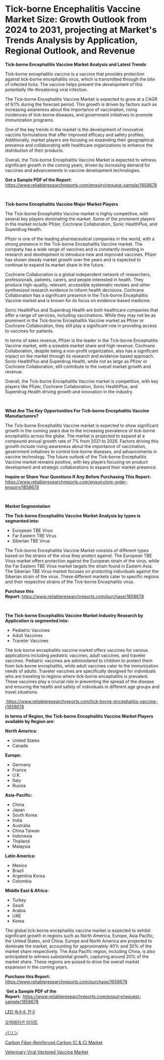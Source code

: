 <p><h1>Tick-borne Encephalitis Vaccine Market Size: Growth Outlook from 2024 to 2031, projecting at Market's Trends Analysis by Application, Regional Outlook, and Revenue</h1></p><p><strong>Tick-borne Encephalitis Vaccine Market Analysis and Latest Trends</strong></p>
<p><p>Tick-borne encephalitis vaccine is a vaccine that provides protection against tick-borne encephalitis virus, which is transmitted through the bite of infected ticks. The vaccine helps prevent the development of this potentially life-threatening viral infection.</p><p>The Tick-borne Encephalitis Vaccine Market is expected to grow at a CAGR of 9.1% during the forecast period. This growth is driven by factors such as increasing awareness about the importance of vaccination, rising incidences of tick-borne diseases, and government initiatives to promote immunization programs. </p><p>One of the key trends in the market is the development of innovative vaccine formulations that offer improved efficacy and safety profiles. Additionally, market players are focusing on expanding their geographical presence and collaborating with healthcare organizations to enhance the distribution of their products.</p><p>Overall, the Tick-borne Encephalitis Vaccine Market is expected to witness significant growth in the coming years, driven by increasing demand for vaccines and advancements in vaccine development technologies.</p></p>
<p><strong>Get a Sample PDF of the Report:&nbsp;</strong> <a href="https://www.reliableresearchreports.com/enquiry/request-sample/1858678">https://www.reliableresearchreports.com/enquiry/request-sample/1858678</a></p>
<p>&nbsp;</p>
<p><strong>Tick-borne Encephalitis Vaccine Major Market Players</strong></p>
<p><p>The Tick-borne Encephalitis Vaccine market is highly competitive, with several key players dominating the market. Some of the prominent players in the market include Pfizer, Cochrane Collaboration, Sonic HealthPlus, and Superdrug Health. </p><p>Pfizer is one of the leading pharmaceutical companies in the world, with a strong presence in the Tick-borne Encephalitis Vaccine market. The company has a wide range of vaccines and is constantly investing in research and development to introduce new and improved vaccines. Pfizer has shown steady market growth over the years and is expected to continue to expand its market share in the future.</p><p>Cochrane Collaboration is a global independent network of researchers, professionals, patients, carers, and people interested in health. They produce high-quality, relevant, accessible systematic reviews and other synthesized research evidence to inform health decisions. Cochrane Collaboration has a significant presence in the Tick-borne Encephalitis Vaccine market and is known for its focus on evidence-based medicine.</p><p>Sonic HealthPlus and Superdrug Health are both healthcare companies that offer a range of services, including vaccinations. While they may not be as prominent in the Tick-borne Encephalitis Vaccine market as Pfizer or Cochrane Collaboration, they still play a significant role in providing access to vaccines for patients.</p><p>In terms of sales revenue, Pfizer is the leader in the Tick-borne Encephalitis Vaccine market, with a sizeable market share and high revenue. Cochrane Collaboration, despite being a non-profit organization, also has a significant impact on the market through its research and evidence-based approach. Sonic HealthPlus and Superdrug Health, while not as large as Pfizer or Cochrane Collaboration, still contribute to the overall market growth and revenue. </p><p>Overall, the Tick-borne Encephalitis Vaccine market is competitive, with key players like Pfizer, Cochrane Collaboration, Sonic HealthPlus, and Superdrug Health driving growth and innovation in the industry.</p></p>
<p>&nbsp;</p>
<p><strong>What Are The Key Opportunities For Tick-borne Encephalitis Vaccine Manufacturers?</strong></p>
<p><p>The Tick-borne Encephalitis Vaccine market is expected to show significant growth in the coming years due to the increasing prevalence of tick-borne encephalitis across the globe. The market is projected to expand at a compound annual growth rate of 7% from 2021 to 2026. Factors driving this growth include rising awareness about the importance of vaccination, government initiatives to control tick-borne diseases, and advancements in vaccine technology. The future outlook of the Tick-borne Encephalitis Vaccine market remains positive, with key players focusing on product development and strategic collaborations to expand their market presence.</p></p>
<p><strong>Inquire or Share Your Questions If Any Before Purchasing This Report:</strong> <a href="https://www.reliableresearchreports.com/enquiry/pre-order-enquiry/1858678">https://www.reliableresearchreports.com/enquiry/pre-order-enquiry/1858678</a></p>
<p>&nbsp;</p>
<p><strong>Market Segmentation</strong></p>
<p><strong>The Tick-borne Encephalitis Vaccine Market Analysis by types is segmented into:</strong></p>
<p><ul><li>European TBE Virus</li><li>Far Eastern TBE Virus</li><li>Siberian TBE Virus</li></ul></p>
<p><p>The Tick-borne Encephalitis Vaccine Market consists of different types based on the strains of the virus they protect against. The European TBE Virus market offers protection against the European strain of the virus, while the Far Eastern TBE Virus market targets the strain found in Eastern Asia. The Siberian TBE Virus market focuses on protecting individuals against the Siberian strain of the virus. These different markets cater to specific regions and their respective strains of the Tick-borne Encephalitis virus.</p></p>
<p><strong>Purchase this Report:&nbsp;</strong><a href="https://www.reliableresearchreports.com/purchase/1858678">https://www.reliableresearchreports.com/purchase/1858678</a></p>
<p>&nbsp;</p>
<p><strong>The Tick-borne Encephalitis Vaccine Market Industry Research by Application is segmented into:</strong></p>
<p><ul><li>Pediatric Vaccines</li><li>Adult Vaccines</li><li>Traveler Vaccines</li></ul></p>
<p><p>The tick-borne encephalitis vaccine market offers vaccines for various applications including pediatric vaccines, adult vaccines, and traveler vaccines. Pediatric vaccines are administered to children to protect them from tick-borne encephalitis, while adult vaccines cater to the immunization needs of adults. Traveler vaccines are specifically designed for individuals who are traveling to regions where tick-borne encephalitis is prevalent. These vaccines play a crucial role in preventing the spread of the disease and ensuring the health and safety of individuals in different age groups and travel situations.</p></p>
<p><a href="https://www.reliableresearchreports.com/tick-borne-encephalitis-vaccine-r1858678">&nbsp;https://www.reliableresearchreports.com/tick-borne-encephalitis-vaccine-r1858678</a></p>
<p><strong>In terms of Region, the Tick-borne Encephalitis Vaccine Market Players available by Region are:</strong></p>
<p>
    <p> <strong> North America: </strong>
        <ul>
            <li>United States</li>
            <li>Canada</li>
        </ul>
        </p> 
    <p> <strong> Europe: </strong>
        <ul>
            <li>Germany</li>
            <li>France</li>
            <li>U.K.</li>
            <li>Italy</li>
            <li>Russia</li>
        </ul>
        </p> 
    <p> <strong> Asia-Pacific: </strong>
        <ul>
            <li>China</li>
            <li>Japan</li>
            <li>South Korea</li>
            <li>India</li>
            <li>Australia</li>
            <li>China Taiwan</li>
            <li>Indonesia</li>
            <li>Thailand</li>
            <li>Malaysia</li>
        </ul>
        </p> 
    <p> <strong> Latin America: </strong>
        <ul>
            <li>Mexico</li>
            <li>Brazil</li>
            <li>Argentina Korea</li>
            <li>Colombia</li>
        </ul>
        </p> 
    <p> <strong> Middle East & Africa: </strong>
        <ul>
            <li>Turkey</li>
            <li>Saudi</li>
            <li>Arabia</li>
            <li>UAE</li>
            <li>Korea</li>
        </ul>
    </p>
    </p>
<p><p>The global tick-borne encephalitis vaccine market is expected to exhibit significant growth in regions such as North America, Europe, Asia Pacific, the United States, and China. Europe and North America are projected to dominate the market, accounting for approximately 40% and 30% of the market share respectively. The Asia Pacific region, including China, is also anticipated to witness substantial growth, capturing around 20% of the market share. These regions are poised to drive the overall market expansion in the coming years.</p></p>
<p><strong>Purchase this Report: </strong><a href="https://www.reliableresearchreports.com/purchase/1858678">https://www.reliableresearchreports.com/purchase/1858678</a></p>
<p>&nbsp;<strong>Get a Sample PDF of the Report:&nbsp;&nbsp;</strong><a href="https://www.reliableresearchreports.com/enquiry/request-sample/1858678">https://www.reliableresearchreports.com/enquiry/request-sample/1858678</a></p>
<p><strong></strong></p>
<p><p><a href="https://github.com/TimmyMann6767/Market-Research-Report-List-1/blob/main/827369457628.md">LED 옥수수 전구</a></p><p><a href="https://github.com/khytkeqagplkzqvh/Market-Research-Report-List-2/blob/main/673547257627.md">오퍼레이션 라이트</a></p><p><a href="https://github.com/dathomson6534/Market-Research-Report-List-1/blob/main/734596359344.md">バリン</a></p><p><a href="https://issuu.com/reportprime-2/docs/carbon-fiber-reinforced-carbon-c-c-market-size-203">Carbon Fiber-Reinforced Carbon (C & C) Market</a></p><p><a href="https://github.com/Airanohannonzb68e5pb53oc1/Market-Research-Report-List-2/blob/main/veterinary-viral-vectored-vaccine-market.md">Veterinary Viral Vectored Vaccine Market</a></p></p>